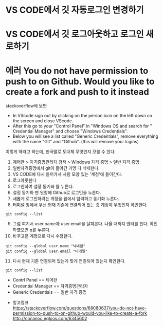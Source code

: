# VS CODE에서 깃 자동로그인 변경하기
# VS CODE에서 깃 로그아웃하고 로그인 새로하기
# 에러 You do not have permission to push to on Github. Would you like to create a fork and push to it instead

stackoverflow에 보면
- In VScode sign out by clicking on the person icon on the left down on the screen and close VScode.
- After this go to your "Control Panel" in "Windows OS and search for " Credential Manager" and choose "Windows Credentials".
- Below you will see a list called "Generic Credentials", remove everything with the name "Git" and "Github". (this will remove your logins)

이렇게 하라고 하는데, 한국말로 도대체 무엇인지 모를 수 있다.

1. 제어판 > 자격증명관리자 검색 > Windows 자격 증명 > 일반 자격 증명
2. 일반자격증명에서 git이 들어간 거명 다 삭제한다.
3. VS CODE에 다시 들어가서 사람 모양 있는 '계정'에 들어간다.
4. 로그아웃한다
5. 로그인하여 설정 동기화 를 누른다.
6. 설정 동기화 맨 윗창에 Github로 로그인을 누른다.
7. 새롭게 로그인하려는 계정을 웹에서 입력하고 동기화 누른다.
8. 터미널 창에서 우선 현재 기존에 연결되어 있는 깃 계정이 무엇인지 확인한다.
```
git config --list
```
9. 그럼 여기서 user.name과 user.email을 살펴본다. 나올 때까지 엔터를 친다. 확인하였으면 q를 누른다.
10. 바꾸고픈 계정으로 다시 수정한다.
```
git config --global user.name "닉네임"
git config --global user.email "이메일"
```
11. 다시 현재 기존 연결되어 있는게 맞게 연결되어 있는지 확인한다.
```
git config --list
```


- Contrl Panel == 제어판
- Credential Manager == 자격증명관리자
- Generic Credentials == 일반 자격 증명

* 참고링크     
<https://stackoverflow.com/questions/68080637/you-do-not-have-permission-to-push-to-on-github-would-you-like-to-create-a-fork>    
<http://conanoc.egloos.com/6345602>
